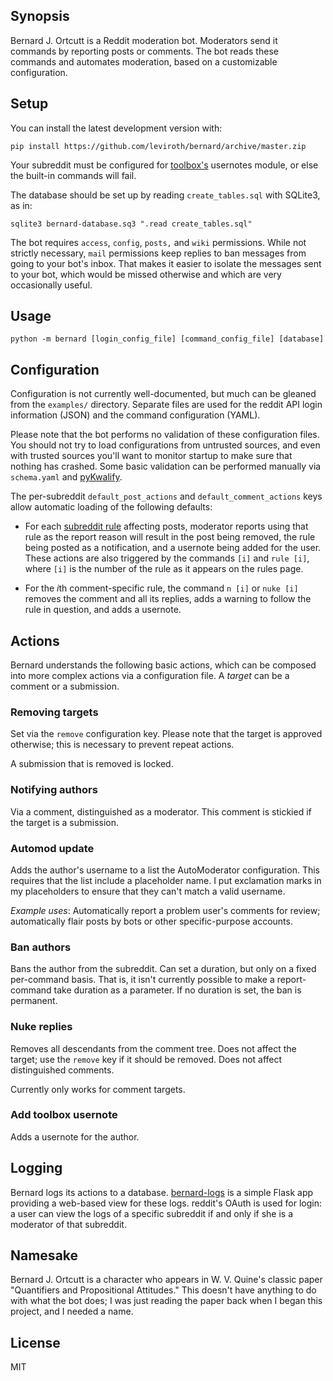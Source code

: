 ## Synopsis ##

Bernard J. Ortcutt is a Reddit moderation bot. Moderators send it commands by
reporting posts or comments. The bot reads these commands and automates
moderation, based on a customizable configuration.

## Setup ##

You can install the latest development version with:

    pip install https://github.com/leviroth/bernard/archive/master.zip

Your subreddit must be configured
for [toolbox's](https://github.com/creesch/reddit-moderator-toolbox/) usernotes
module, or else the built-in commands will fail.

The database should be set up by reading `create_tables.sql` with SQLite3, as
in:

    sqlite3 bernard-database.sq3 ".read create_tables.sql"

The bot requires `access`, `config`, `posts,` and `wiki` permissions. While not
strictly necessary, `mail` permissions keep replies to ban messages from going
to your bot's inbox. That makes it easier to isolate the messages sent to your
bot, which would be missed otherwise and which are very occasionally useful.

## Usage ##

    python -m bernard [login_config_file] [command_config_file] [database]

## Configuration ##

Configuration is not currently well-documented, but much can be gleaned from the
`examples/` directory. Separate files are used for the reddit API login
information (JSON) and the command configuration (YAML).

Please note that the bot performs no validation of these configuration files.
You should not try to load configurations from untrusted sources, and even with
trusted sources you'll want to monitor startup to make sure that nothing has
crashed. Some basic validation can be performed manually via `schema.yaml`
and [pyKwalify](https://github.com/Grokzen/pykwalify).

The per-subreddit `default_post_actions` and `default_comment_actions` keys
allow automatic loading of the following defaults:

  - For
    each
    [subreddit rule](https://www.reddit.com/r/modnews/comments/42o2i0/moderators_subreddit_rules_now_available_for_all/) affecting
    posts, moderator reports using that rule as the report reason will result in
    the post being removed, the rule being posted as a notification, and a
    usernote being added for the user. These actions are also triggered by the
    commands `[i]` and `rule [i]`, where `[i]` is the number of the rule as it
    appears on the rules page.
  
  - For the *i*th comment-specific rule, the command `n [i]` or `nuke [i]`
    removes the comment and all its replies, adds a warning to follow the rule
    in question, and adds a usernote.

## Actions ##

Bernard understands the following basic actions, which can be composed into more
complex actions via a configuration file. A *target* can be a comment or a
submission.

### Removing targets ###

Set via the `remove` configuration key. Please note that the target is approved
otherwise; this is necessary to prevent repeat actions.

A submission that is removed is locked.

### Notifying authors ###

Via a comment, distinguished as a moderator. This comment is stickied if the
target is a submission.

### Automod update ###

Adds the author's username to a list the AutoModerator configuration. This
requires that the list include a placeholder name. I put exclamation marks in my
placeholders to ensure that they can't match a valid username.

*Example uses*: Automatically report a problem user's comments for review;
automatically flair posts by bots or other specific-purpose accounts.

### Ban authors ###

Bans the author from the subreddit. Can set a duration, but only on a fixed
per-command basis. That is, it isn't currently possible to make a report-command
take duration as a parameter. If no duration is set, the ban is permanent.

### Nuke replies ###

Removes all descendants from the comment tree. Does not affect the target; use
the `remove` key if it should be removed. Does not affect distinguished comments.

Currently only works for comment targets.

### Add toolbox usernote ###

Adds a usernote for the author.

## Logging ##

Bernard logs its actions to a
database. [bernard-logs](https://github.com/leviroth/bernard-logs) is a simple
Flask app providing a web-based view for these logs. reddit's OAuth is used for
login: a user can view the logs of a specific subreddit if and only if she is a
moderator of that subreddit.

## Namesake ##

Bernard J. Ortcutt is a character who appears in W. V. Quine's classic paper
"Quantifiers and Propositional Attitudes." This doesn't have anything to do with
what the bot does; I was just reading the paper back when I began this project,
and I needed a name.

## License ##

MIT
